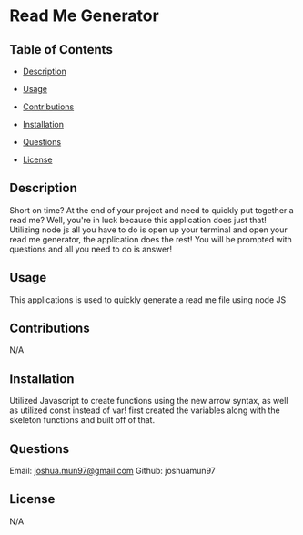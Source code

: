# Read Me Generator

## Table of Contents

- [Description](#Description)

- [Usage](#Usage)

- [Contributions](#Contributions)

- [Installation](#Installation)

- [Questions](#Questions)

- [License](#License)

## Description
Short on time? At the end of your project and need to quickly put together a read me? Well, you're in luck because this application does just that! Utilizing node js all you have to do is open up your terminal and open your read me generator, the application does the rest! You will be prompted with questions and all you need to do is answer!

## Usage
This applications is used to quickly generate a read me file using node JS

## Contributions
N/A

## Installation
Utilized Javascript to create functions using the new arrow syntax, as well as utilized const instead of var! first created the variables along with the skeleton functions and built off of that.

## Questions
Email: joshua.mun97@gmail.com
Github: joshuamun97

## License
N/A
